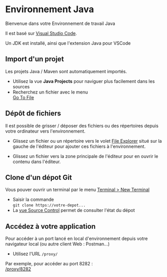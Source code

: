 Environnement Java
==================

Bienvenue dans votre Environnement de travail Java

Il est basé sur [Visual Studio Code](https://code.visualstudio.com/).

Un JDK est installé, ainsi que l'extension Java pour VSCode

Import d'un projet
------------------

Les projets Java / Maven sont automatiquement importés.

*   Utilisez la vue **Java Projects** pour naviguer plus facilement dans les sources
*   Recherchez un fichier avec le menu  
    [Go To File](#editor::menu::Go/Go_to_File...)

Dépôt de fichiers
-----------------

Il est possible de grisser / déposer des fichiers ou des répertoires depuis votre ordinateur vers l'environnement.

*   Glissez un fichier ou un répertoire vers le volet [File Explorer](#editor::view::Explorer) situé sur la gauche de l'éditeur pour ajouter ces fichiers à l'environnement.

*   Glissez un fichier vers la zone principale de l'éditeur pour en ouvrir le contenu dans l'éditeur.

Clone d'un dépot Git
--------------------

Vous pouver ouvrir un terminal par le menu [Terminal > New Terminal](#editor::menu::Terminal/New_Terminal)

*   Saisir la commande  
    `git clone https://votre-depot...`
*   La [vue Source Control](#editor::view::Source_Control) permet de consulter l'état du dépot

Accédez à votre application
---------------------------

Pour accéder à un port lancé en local d'environnement depuis votre navigateur local (ou autre client Web : Postman...)

*   Utilisez l'URL <code class="env-url-prefix">/proxy/<PORT DE VOTRE APP></code>

Par exemple, pour accéder au port 8282 :  
 <a class="env-url-prefix" target="_blank" href="/proxy/8282">/proxy/8282</a>